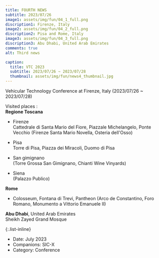 ```yaml
---
title: FOURTH NEWS
subtitle: 2023/07/26
image1: assets/img/fun/04_1_full.png
discription1: Firenze, Italy
image2: assets/img/fun/04_2_full.png
discription2: Pisa and Rome, Italy
image3: assets/img/fun/04_3_full.png
discription3: Abu Dhabi, United Arab Emirates
comments: true
alt: Third news

caption:
  title: VTC 2023
  subtitle: 2023/07/26 ~ 2023/07/28
  thumbnail: assets/img/fun/news4_thumbnail.jpg
---
```

Vehicular Technology Conference at Firenze, Italy (2023/07/26 ~ 2023/07/28)

Visited places : <br>
**Regione Toscana**
- Firenze <br>
Cattedrale di Santa Mario del Fiore, Piazzale Michelangelo, Ponte Vecchio
(Firenze Santa Mario Novella, Osteria dell'Osso)

- Pisa <br>
Torre di Pisa, Piazza dei Miracoli, Duomo di Pisa

- San gimignano <br>
(Torre Grossa San Gimignano, Chianti Wine Vinyards)

- Siena <br>
(Palazzo Publico)

**Rome** <br>
- Colosseum, Fontana di Trevi, Pantheon
(Arco de Constantino, Foro Romano, Monumento a Vittorio Emanuele II)

**Abu Dhabi**, United Arab Emirates <br>
Sheikh Zayed Grand Mosque

{:.list-inline}
- Date: July 2023
- Companions: SIC-X
- Category: Conference

